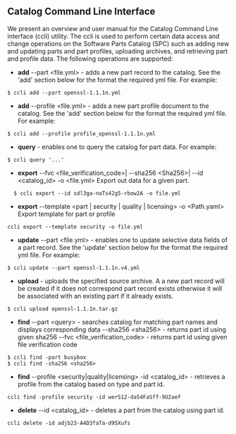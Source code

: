 ## Catalog Command Line Interface

We present an overview and user manual for the Catalog Command Line interface (ccli) utility. The ccli is used to perform certain data access and change 
operations on the Software Parts Catalog (SPC) such as adding new and updating parts and part profiles, uploading archives, and retrieving part and profile data.
The following operations are supported:

- **add** --part <file.yml> - adds a new part record to the catalog. See the 'add' section below for the format the required yml file. For example:
```
$ ccli add --part openssl-1.1.1n.yml
```
- **add** --profile <file.yml> - adds a new part profile document to the catalog. See the 'add' section below for the format the required yml file. For example:
```
$ ccli add --profile profile_openssl-1.1.1n.yml
```
- **query** <string> - enables one to query the catalog for part data. For example:
```
$ ccli query '...'
```
- **export** 
--fvc <file_verification_code>| --sha256 \<Sha256>| --id <catalog_id> -o <file.yml>
Export out data for a given part. 
```
  $ ccli export --id sdl3ga-naTs42g5-rbow2A -o file.yml
```
- **export** 
--template <part | security | quality | licensing> -o <Path.yaml>
Export template for part or profile
```
ccli export --template security -o file.yml
```
- **update** --part <file.yml> - enables one to update selective data fields of a part record. See the 'update' section below for the format the 
required yml file. For example:
```
$ ccli update --part openssl-1.1.1n.v4.yml
```
-  **upload** <source archive> - uploads the specified source archive. A a new part record will be created if it does not correspond part record exists otherwise
it will be associated with an existing part if it already exists.  
```
$ ccli upload openssl-1.1.1n.tar.gz
```
- **find** 
--part \<query> - searches catalog for matching part names and displays corresponding data
--sha256 \<sha256> - returns part id using given sha256
--fvc \<file_verification_code> - returns part id using given file verification code
```
$ ccli find -part busybox
$ ccli find -sha256 <sha256>
```
- **find**
--profile <security|quality|licensing> -id <catalog_id> - retrieves a profile from the catalog based on type and part id.
```
ccli find -profile security -id werS12-da54FaSff-9U2aef
```
- **delete**
--id <catalog_id> - deletes a part from the catalog using part id.
```
ccli delete -id adjb23-A4D3faTa-d95Xufs
```


